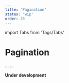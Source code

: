 ```yaml
---
title: 'Pagination'
status: 'wip'
order: 20
---
```


import Tabs from 'Tags/Tabs'

# Pagination

<Tabs>
  <Tabs.Content title="Info" selected>
    ...
  </Tabs.Content>
  <Tabs.Content title="Details" disabled>
  ...
  </Tabs.Content>
</Tabs>

**Under development**
